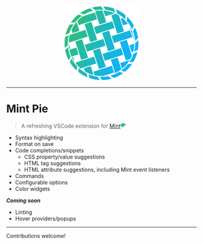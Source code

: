 <div align="center">
  <img width="200" src="images/piecon.png">
</div>

---

# Mint Pie

> A refreshing VSCode extension for [Mint<img width="15" src="images/mint-logo.png">](https://www.mint-lang.com/)

- Syntax highlighting
- Format on save
- Code completions/snippets
  - CSS property/value suggestions
  - HTML tag suggestions
  - HTML attribute suggestions, including Mint event listeners
- Commands
- Configurable options
- Color widgets

**_Coming soon_**

- Linting
- Hover providers/popups

---

Contributions welcome!

